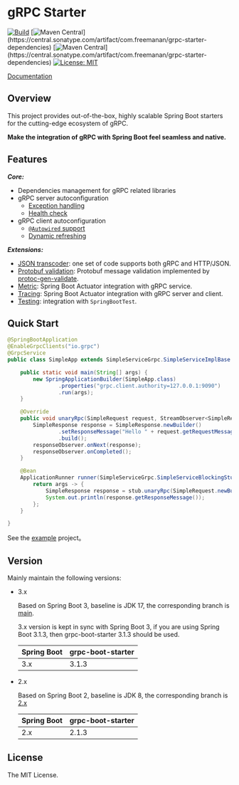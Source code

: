 # gRPC Starter

[![Build](https://img.shields.io/github/actions/workflow/status/DanielLiu1123/grpc-starter/build.yml?branch=main)](https://github.com/DanielLiu1123/grpc-starter/actions)
[![Maven Central](https://img.shields.io/maven-central/v/com.freemanan/grpc-starter-dependencies?versionPrefix=3.)](https://central.sonatype.com/artifact/com.freemanan/grpc-starter-dependencies)
[![Maven Central](https://img.shields.io/maven-central/v/com.freemanan/grpc-starter-dependencies?versionPrefix=2.)](https://central.sonatype.com/artifact/com.freemanan/grpc-starter-dependencies)
[![License: MIT](https://img.shields.io/badge/License-MIT-yellow.svg)](https://opensource.org/licenses/MIT)

[Documentation](https://danielliu1123.github.io/grpc-starter)

## Overview

This project provides out-of-the-box, highly scalable Spring Boot starters for the cutting-edge ecosystem of gRPC.

**Make the integration of gRPC with Spring Boot feel seamless and native.**

## Features

***Core:***

- Dependencies management for gRPC related libraries
- gRPC server autoconfiguration
    - [Exception handling](https://danielliu1123.github.io/grpc-starter/#/en-us/server/exception-handling)
    - [Health check](https://danielliu1123.github.io/grpc-starter/#/en-us/server/health-check)
- gRPC client autoconfiguration
    - [`@Autowired` support](https://danielliu1123.github.io/grpc-starter/#/en-us/client/onboarding)
    - [Dynamic refreshing](https://danielliu1123.github.io/grpc-starter/#/en-us/client/dynamic-refresh)

***Extensions:***

- [JSON transcoder](https://danielliu1123.github.io/grpc-starter/#/en-us/extension/json-transcoder): one set of code supports both gRPC and HTTP/JSON.
- [Protobuf validation](https://danielliu1123.github.io/grpc-starter/#/en-us/extension/protobuf-validation): Protobuf message validation implemented by [protoc-gen-validate](https://github.com/bufbuild/protoc-gen-validate).
- [Metric](https://danielliu1123.github.io/grpc-starter/#/en-us/extension/metrics): Spring Boot Actuator integration with gRPC service.
- [Tracing](https://danielliu1123.github.io/grpc-starter/#/en-us/extension/tracing): Spring Boot Actuator integration with gRPC server and client.
- [Testing](https://danielliu1123.github.io/grpc-starter/#/en-us/extension/test): integration with `SpringBootTest`.

## Quick Start

```java
@SpringBootApplication
@EnableGrpcClients("io.grpc")
@GrpcService
public class SimpleApp extends SimpleServiceGrpc.SimpleServiceImplBase {

    public static void main(String[] args) {
        new SpringApplicationBuilder(SimpleApp.class)
                .properties("grpc.client.authority=127.0.0.1:9090")
                .run(args);
    }

    @Override
    public void unaryRpc(SimpleRequest request, StreamObserver<SimpleResponse> responseObserver) {
        SimpleResponse response = SimpleResponse.newBuilder()
                .setResponseMessage("Hello " + request.getRequestMessage())
                .build();
        responseObserver.onNext(response);
        responseObserver.onCompleted();
    }

    @Bean
    ApplicationRunner runner(SimpleServiceGrpc.SimpleServiceBlockingStub stub) {
        return args -> {
            SimpleResponse response = stub.unaryRpc(SimpleRequest.newBuilder().setRequestMessage("World!").build());
            System.out.println(response.getResponseMessage());
        };
    }

}
```

See the [example](examples/simple) project。

## Version

Mainly maintain the following versions:

- 3.x

  Based on Spring Boot 3, baseline is JDK 17, the corresponding branch
  is [main](https://github.com/DanielLiu1123/grpc-starter/).

  3.x version is kept in sync with Spring Boot 3,
  if you are using Spring Boot 3.1.3, then grpc-boot-starter 3.1.3 should be used.

  | Spring Boot | grpc-boot-starter |
  |-------------|-------------------|
  | 3.x         | 3.1.3             |

- 2.x

  Based on Spring Boot 2, baseline is JDK 8, the corresponding branch
  is [2.x](https://github.com/DanielLiu1123/grpc-starter/tree/2.x)

  | Spring Boot | grpc-boot-starter |
  |-------------|-------------------|
  | 2.x         | 2.1.3             |

## License

The MIT License.
